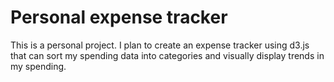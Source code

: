 # Personal expense tracker

This is a personal project. I plan to create an expense tracker using d3.js that can sort my spending data into categories and visually display trends in my spending. 